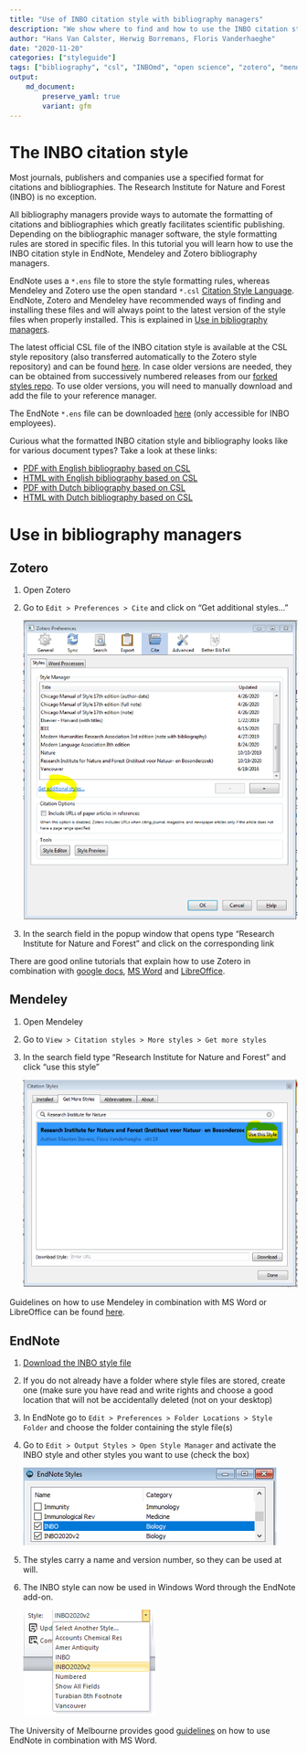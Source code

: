 ```yaml
---
title: "Use of INBO citation style with bibliography managers"
description: "We show where to find and how to use the INBO citation style in bibliography managers"
author: "Hans Van Calster, Herwig Borremans, Floris Vanderhaeghe"
date: "2020-11-20"
categories: ["styleguide"]
tags: ["bibliography", "csl", "INBOmd", "open science", "zotero", "mendeley", "endnote"]
output: 
    md_document:
        preserve_yaml: true
        variant: gfm
---
```


# The INBO citation style

Most journals, publishers and companies use a specified format for
citations and bibliographies. The Research Institute for Nature and
Forest (INBO) is no exception.

All bibliography managers provide ways to automate the formatting of
citations and bibliographies which greatly facilitates scientific
publishing. Depending on the bibliographic manager software, the style
formatting rules are stored in specific files. In this tutorial you will
learn how to use the INBO citation style in EndNote, Mendeley and Zotero
bibliography managers.

EndNote uses a `*.ens` file to store the style formatting rules, whereas
Mendeley and Zotero use the open standard `*.csl` [Citation Style
Language](https://citationstyles.org/). EndNote, Zotero and Mendeley
have recommended ways of finding and installing these files and will
always point to the latest version of the style files when properly
installed. This is explained in [Use in bibliography
managers](#use-in-bibliography-managers).

The latest official CSL file of the INBO citation style is available at
the CSL style repository (also transferred automatically to the Zotero
style repository) and can be found
[here](https://github.com/citation-style-language/styles/blob/master/research-institute-for-nature-and-forest.csl).
In case older versions are needed, they can be obtained from
successively numbered releases from our [forked styles
repo](https://github.com/inbo/styles/releases). To use older versions,
you will need to manually download and add the file to your reference
manager.

The EndNote `*.ens` file can be downloaded
[here](https://sites.google.com/a/inbo.be/intranet/ondersteuning/bibliotheek/endnote-informatie/endnotehuisstijl)
(only accessible for INBO employees).

Curious what the formatted INBO citation style and bibliography looks
like for various document types? Take a look at these links:

  - [PDF with English bibliography based on
    CSL](https://inbomd-examples.netlify.app/citation_style/en/citation_style_csl.pdf)
  - [HTML with English bibliography based on
    CSL](https://inbomd-examples.netlify.app/citation_style/en/index.html)
  - [PDF with Dutch bibliography based on
    CSL](https://inbomd-examples.netlify.app/citation_style/nl/citation_style_csl.pdf)
  - [HTML with Dutch bibliography based on
    CSL](https://inbomd-examples.netlify.app/citation_style/nl/index.html)

# Use in bibliography managers

## Zotero

1.  Open Zotero

2.  Go to `Edit > Preferences > Cite` and click on “Get additional
    styles…”
    
    ![](zotero_styles.png)

3.  In the search field in the popup window that opens type “Research
    Institute for Nature and Forest” and click on the corresponding link

There are good online tutorials that explain how to use Zotero in
combination with [google
docs](https://www.zotero.org/support/google_docs), [MS
Word](https://www.zotero.org/support/word_processor_plugin_usage) and
[LibreOffice](https://www.zotero.org/support/libreoffice_writer_plugin_usage).

## Mendeley

1.  Open Mendeley

2.  Go to `View > Citation styles > More styles > Get more styles`

3.  In the search field type “Research Institute for Nature and Forest”
    and click “use this style”
    
    ![](mendeley_styles.png)

Guidelines on how to use Mendeley in combination with MS Word or
LibreOffice can be found
[here](https://www.mendeley.com/guides/using-citation-editor).

## EndNote

1.  [Download the INBO style
    file](https://sites.google.com/a/inbo.be/intranet/ondersteuning/bibliotheek/endnote-informatie/endnotehuisstijl)

2.  If you do not already have a folder where style files are stored,
    create one (make sure you have read and write rights and choose a
    good location that will not be accidentally deleted (not on your
    desktop)

3.  In EndNote go to `Edit > Preferences > Folder Locations > Style
    Folder` and choose the folder containing the style file(s)

4.  Go to `Edit > Output Styles > Open Style Manager` and activate the
    INBO style and other styles you want to use (check the box)
    
    ![](endnote_styles.png)

5.  The styles carry a name and version number, so they can be used at
    will.

6.  The INBO style can now be used in Windows Word through the EndNote
    add-on.
    
    ![](endnote_word.png)

The University of Melbourne provides good
[guidelines](https://unimelb.libguides.com/c.php?g=403235&p=2744645) on
how to use EndNote in combination with MS Word.
